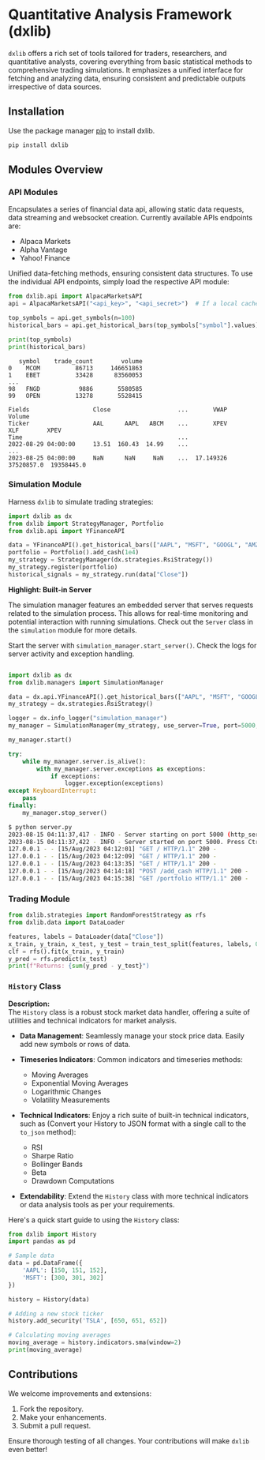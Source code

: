 # Quantitative Analysis Framework (dxlib)

`dxlib` offers a rich set of tools tailored for traders, researchers, and quantitative analysts, covering everything from basic statistical methods to comprehensive trading simulations. It emphasizes a unified interface for fetching and analyzing data, ensuring consistent and predictable outputs irrespective of data sources.

## Installation

Use the package manager [pip](https://pip.pypa.io/) to install dxlib.

```bash
pip install dxlib
```

## Modules Overview

### API Modules
Encapsulates a series of financial data api, allowing static data requests, data streaming and websocket creation.
Currently available APIs endpoints are:
* Alpaca Markets
* Alpha Vantage
* Yahoo! Finance

Unified data-fetching methods, ensuring consistent data structures.
To use the individual API endpoints, simply load the respective API module:

```python
from dxlib.api import AlpacaMarketsAPI
api = AlpacaMarketsAPI("<api_key>", "<api_secret>")  # If a local cache/ directory is used, no API key is needed

top_symbols = api.get_symbols(n=100)
historical_bars = api.get_historical_bars(top_symbols["symbol"].values)

print(top_symbols)
print(historical_bars)
```
```
   symbol    trade_count        volume
0    MCOM          86713     146651863
1    EBET          33428      83560053
...
98   FNGD           9886       5580585
99   OPEN          13278       5528415
```
```
Fields                  Close                   ...       VWAP      Volume            
Ticker                  AAL      AAPL   ABCM    ...       XPEV         XLF        XPEV
Time                                            ...                                   
2022-08-29 04:00:00     13.51  160.43  14.99    ... 
...
2023-08-25 04:00:00     NaN      NaN     NaN    ...  17.149326  37520857.0  19358445.0
```

### Simulation Module

Harness `dxlib` to simulate trading strategies:

```python
import dxlib as dx
from dxlib import StrategyManager, Portfolio
from dxlib.api import YFinanceAPI

data = YFinanceAPI().get_historical_bars(["AAPL", "MSFT", "GOOGL", "AMZN"], start="2022-01-01", end="2022-12-31")
portfolio = Portfolio().add_cash(1e4)
my_strategy = StrategyManager(dx.strategies.RsiStrategy())
my_strategy.register(portfolio)
historical_signals = my_strategy.run(data["Close"])
```

**Highlight: Built-in Server**

The simulation manager features an embedded server that serves requests related to the simulation process. This allows for real-time monitoring and potential interaction with running simulations. Check out the `Server` class in the `simulation` module for more details.

Start the server with `simulation_manager.start_server()`. Check the logs for server activity and exception handling.

```python

import dxlib as dx
from dxlib.managers import SimulationManager

data = dx.api.YFinanceAPI().get_historical_bars(["AAPL", "MSFT", "GOOGL", "AMZN"], start="2022-01-01", end="2022-12-31")
my_strategy = dx.strategies.RsiStrategy()

logger = dx.info_logger("simulation_manager")
my_manager = SimulationManager(my_strategy, use_server=True, port=5000, logger=logger)

my_manager.start()

try:
    while my_manager.server.is_alive():
        with my_manager.server.exceptions as exceptions:
            if exceptions:
                logger.exception(exceptions)
except KeyboardInterrupt:
    pass
finally:
    my_manager.stop_server()
```

```bash
$ python server.py
2023-08-15 04:11:37,417 - INFO - Server starting on port 5000 (http_server.py:308)
2023-08-15 04:11:37,422 - INFO - Server started on port 5000. Press Ctrl+C to stop (http_server.py:292)
127.0.0.1 - - [15/Aug/2023 04:12:01] "GET / HTTP/1.1" 200 -
127.0.0.1 - - [15/Aug/2023 04:12:09] "GET / HTTP/1.1" 200 -
127.0.0.1 - - [15/Aug/2023 04:13:35] "GET / HTTP/1.1" 200 -
127.0.0.1 - - [15/Aug/2023 04:14:18] "POST /add_cash HTTP/1.1" 200 -
127.0.0.1 - - [15/Aug/2023 04:15:38] "GET /portfolio HTTP/1.1" 200 -
```

### Trading Module

```python
from dxlib.strategies import RandomForestStrategy as rfs
from dxlib.data import DataLoader

features, labels = DataLoader(data["Close"])
x_train, y_train, x_test, y_test = train_test_split(features, labels, 0.5)
clf = rfs().fit(x_train, y_train)
y_pred = rfs.predict(x_test)
print(f"Returns: {sum(y_pred - y_test}")
```

### `History` Class

**Description:**  
The `History` class is a robust stock market data handler, offering a suite of utilities and technical indicators for market analysis.

- **Data Management**: Seamlessly manage your stock price data. Easily add new symbols or rows of data.

- **Timeseries Indicators**: Common indicators and timeseries methods:
    - Moving Averages
    - Exponential Moving Averages
    - Logarithmic Changes
    - Volatility Measurements
   
- **Technical Indicators**: Enjoy a rich suite of built-in technical indicators, such as (Convert your History to JSON format with a single call to the `to_json` method):
    - RSI
    - Sharpe Ratio
    - Bollinger Bands
    - Beta
    - Drawdown Computations

- **Extendability**: Extend the `History` class with more technical indicators or data analysis tools as per your requirements.

Here's a quick start guide to using the `History` class:

```python
from dxlib import History
import pandas as pd

# Sample data
data = pd.DataFrame({
    'AAPL': [150, 151, 152],
    'MSFT': [300, 301, 302]
})

history = History(data)

# Adding a new stock ticker
history.add_security('TSLA', [650, 651, 652])

# Calculating moving averages
moving_average = history.indicators.sma(window=2)
print(moving_average)
```

## Contributions

We welcome improvements and extensions:

1. Fork the repository.
2. Make your enhancements.
3. Submit a pull request.

Ensure thorough testing of all changes. Your contributions will make `dxlib` even better!
